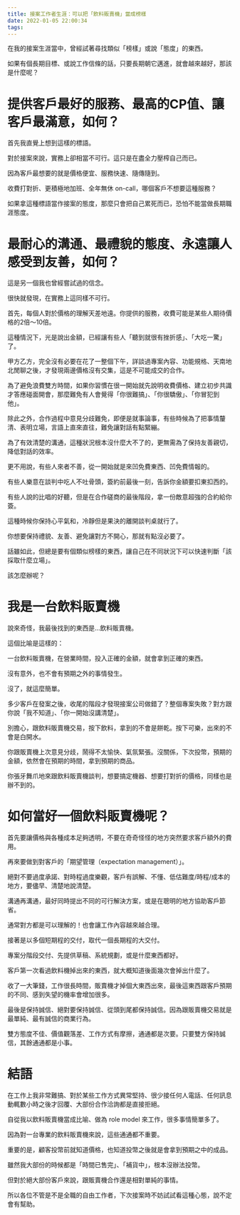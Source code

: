 ```yaml
---
title: 接案工作者生涯：可以把「飲料販賣機」當成榜樣
date: 2022-01-05 22:00:34
tags:
---
```

在我的接案生涯當中，曾經試著尋找類似「榜樣」或說「態度」的東西。

如果有個長期目標、或說工作信條的話，只要長期朝它邁進，就會越來越好，那該是什麼呢？

# 提供客戶最好的服務、最高的CP值、讓客戶最滿意，如何？

首先我直覺上想到這樣的標語。

對於接案來說，實務上卻相當不可行。這只是在盡全力壓榨自己而已。

因為客戶最想要的就是價格便宜、服務快速、隨傳隨到。

收費打對折、更積極地加班、全年無休 on-call，哪個客戶不想要這種服務？

如果拿這種標語當作接案的態度，那麼只會把自己累死而已，恐怕不能當做長期職涯態度。

# 最耐心的溝通、最禮貌的態度、永遠讓人感受到友善，如何？

這是另一個我也曾經嘗試過的信念。

很快就發現，在實務上這同樣不可行。

首先，每個人對於價格的理解天差地遠。你提供的服務，收費可能是某些人期待價格的2倍～10倍。

這種情況下，光是說出金額，已經讓有些人「聽到就很有挫折感」、「大吃一驚」了。

甲方乙方，完全沒有必要在花了一整個下午，詳談過專案內容、功能規格、天南地北閒聊之後，才發現兩邊價格沒有交集，這是不可能成交的合作。

為了避免浪費雙方時間，如果你習慣在很一開始就先說明收費價格、建立初步共識才答應碰面開會，那麼難免有人會覺得「你很難搞」、「你很驕傲」、「你冒犯到他」。

除此之外，合作過程中意見分歧難免，即便是就事論事，有些時候為了把事情釐清、表明立場，言語上直來直往，難免讓對話有點緊繃。

為了有效清楚的溝通，這種狀況根本沒什麼大不了的，更無需為了保持友善親切，降低對話的效率。

更不用說，有些人來者不善，從一開始就是來凹免費東西、凹免費情報的。

有些人樂意在談判中吃人不吐骨頭，簽約前最後一刻，告訴你金額要扣東扣西的。

有些人說的比唱的好聽，但是在合作磋商的最後階段，拿一份敵意超強的合約給你簽。

這種時候你保持心平氣和，冷靜但是果決的離開談判桌就行了。

你想要保持禮貌、友善、避免讓對方不開心，那就有點沒必要了。

話雖如此，但總是要有個類似榜樣的東西，讓自己在不同狀況下可以快速判斷「該採取什麼立場」。

該怎麼辦呢？

# 我是一台飲料販賣機

說來奇怪，我最後找到的東西是...飲料販賣機。

這個比喻是這樣的：

一台飲料販賣機，在營業時間，投入正確的金額，就會拿到正確的東西。

沒有意外，也不會有預期之外的事情發生。

沒了，就這麼簡單。

多少客戶在發案之後，收尾的階段才發現接案公司做錯了？整個專案失敗？對方跟你說「我不知道」、「你一開始沒講清楚」。

別擔心，跟飲料販賣機交易，按下飲料，拿到的不會是餅乾。按下可樂，出來的不會是白開水。

你跟販賣機上次意見分歧，鬧得不太愉快、氣氛緊張。沒關係，下次投幣，預期的金額，依然會在預期的時間，拿到預期的商品。

你張牙舞爪地來跟飲料販賣機談判，想要搞定機器、想要打對折的價格，同樣也是辦不到的。

# 如何當好一個飲料販賣機呢？

首先要讓價格與各種成本足夠透明，不要在奇奇怪怪的地方突然要求客戶額外的費用。

再來要做到對客戶的「期望管理（expectation management）」。

絕對不要過度承諾、對時程過度樂觀，客戶有誤解、不懂、低估難度/時程/成本的地方，要儘早、清楚地說清楚。

溝通再溝通，最好同時提出不同的可行解決方案，或是在聰明的地方協助客戶節省。

通常對方都是可以理解的！也會讓工作內容越來越合理。

接著是以多個短期程的交付，取代一個長期程的大交付。

專案分階段交付、先提供草稿、系統規劃，或是什麼東西都好。

客戶第一次看過飲料機掉出來的東西，就大概知道後面幾次會掉出什麼了。

收了一大筆錢，工作很長時間，販賣機才掉個大東西出來，最後這東西跟客戶預期的不同、感到失望的機率會增加很多。

最後是保持誠信、絕對要保持誠信、從頭到尾都保持誠信。因為跟販賣機交易就是最單純、最有誠信的商業行為。

雙方態度不佳、價值觀落差、工作方式有摩擦，通通都是次要。只要雙方保持誠信，其餘通通都是小事。

# 結語

在工作上我非常難搞、對於某些工作方式異常堅持、很少接任何人電話、任何訊息動輒數小時之後才回覆、大部份合作洽詢都是直接拒絕。

自從我以飲料販賣機當成比喻、做為 role model 來工作，很多事情簡單多了。

因為對一台專業的飲料販賣機來說，這些通通都不重要。

重要的是，顧客投幣前就知道價格，也知道投幣之後就是會拿到預期之中的成品。

雖然我大部份的時候都是「時間已售完」、「補貨中」，根本沒辦法投幣。

但對於絕大部份客戶來說，跟販賣機合作還是相對單純的事情。

所以各位不管是不是全職的自由工作者，下次接案時不妨試試看這種心態，說不定會有幫助。
